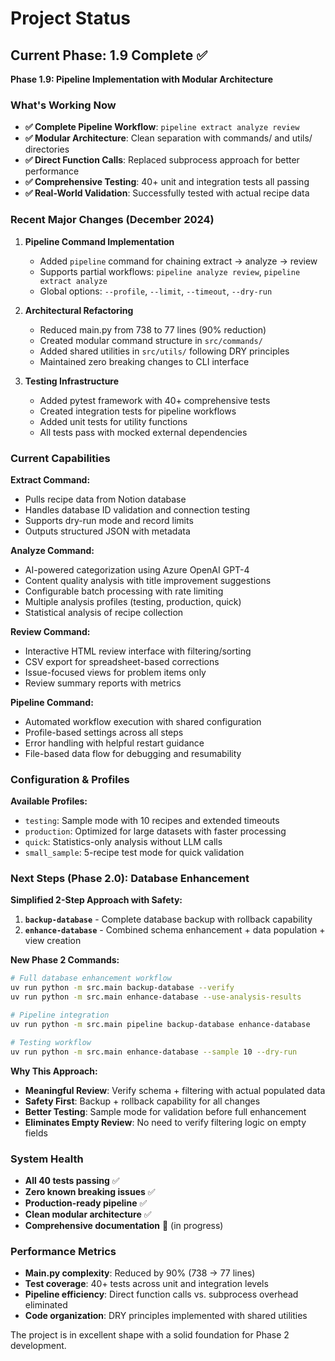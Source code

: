 # Project Status

## Current Phase: 1.9 Complete ✅

**Phase 1.9: Pipeline Implementation with Modular Architecture**

### What's Working Now

- **✅ Complete Pipeline Workflow**: `pipeline extract analyze review`
- **✅ Modular Architecture**: Clean separation with commands/ and utils/ directories
- **✅ Direct Function Calls**: Replaced subprocess approach for better performance
- **✅ Comprehensive Testing**: 40+ unit and integration tests all passing
- **✅ Real-World Validation**: Successfully tested with actual recipe data

### Recent Major Changes (December 2024)

1. **Pipeline Command Implementation**
   - Added `pipeline` command for chaining extract → analyze → review
   - Supports partial workflows: `pipeline analyze review`, `pipeline extract analyze`
   - Global options: `--profile`, `--limit`, `--timeout`, `--dry-run`

2. **Architectural Refactoring**
   - Reduced main.py from 738 to 77 lines (90% reduction)
   - Created modular command structure in `src/commands/`
   - Added shared utilities in `src/utils/` following DRY principles
   - Maintained zero breaking changes to CLI interface

3. **Testing Infrastructure**
   - Added pytest framework with 40+ comprehensive tests
   - Created integration tests for pipeline workflows
   - Added unit tests for utility functions
   - All tests pass with mocked external dependencies

### Current Capabilities

**Extract Command:**
- Pulls recipe data from Notion database
- Handles database ID validation and connection testing
- Supports dry-run mode and record limits
- Outputs structured JSON with metadata

**Analyze Command:**
- AI-powered categorization using Azure OpenAI GPT-4
- Content quality analysis with title improvement suggestions
- Configurable batch processing with rate limiting
- Multiple analysis profiles (testing, production, quick)
- Statistical analysis of recipe collection

**Review Command:**
- Interactive HTML review interface with filtering/sorting
- CSV export for spreadsheet-based corrections
- Issue-focused views for problem items only
- Review summary reports with metrics

**Pipeline Command:**
- Automated workflow execution with shared configuration
- Profile-based settings across all steps
- Error handling with helpful restart guidance
- File-based data flow for debugging and resumability

### Configuration & Profiles

**Available Profiles:**
- `testing`: Sample mode with 10 recipes and extended timeouts
- `production`: Optimized for large datasets with faster processing
- `quick`: Statistics-only analysis without LLM calls
- `small_sample`: 5-recipe test mode for quick validation

### Next Steps (Phase 2.0): Database Enhancement

**Simplified 2-Step Approach with Safety:**

1. **`backup-database`** - Complete database backup with rollback capability
2. **`enhance-database`** - Combined schema enhancement + data population + view creation

**New Phase 2 Commands:**
```bash
# Full database enhancement workflow
uv run python -m src.main backup-database --verify
uv run python -m src.main enhance-database --use-analysis-results

# Pipeline integration
uv run python -m src.main pipeline backup-database enhance-database

# Testing workflow
uv run python -m src.main enhance-database --sample 10 --dry-run
```

**Why This Approach:**
- **Meaningful Review**: Verify schema + filtering with actual populated data
- **Safety First**: Backup + rollback capability for all changes
- **Better Testing**: Sample mode for validation before full enhancement
- **Eliminates Empty Review**: No need to verify filtering logic on empty fields

### System Health

- **All 40 tests passing** ✅
- **Zero known breaking issues** ✅  
- **Production-ready pipeline** ✅
- **Clean modular architecture** ✅
- **Comprehensive documentation** 🔄 (in progress)

### Performance Metrics

- **Main.py complexity**: Reduced by 90% (738 → 77 lines)
- **Test coverage**: 40+ tests across unit and integration levels
- **Pipeline efficiency**: Direct function calls vs. subprocess overhead eliminated
- **Code organization**: DRY principles implemented with shared utilities

The project is in excellent shape with a solid foundation for Phase 2 development.